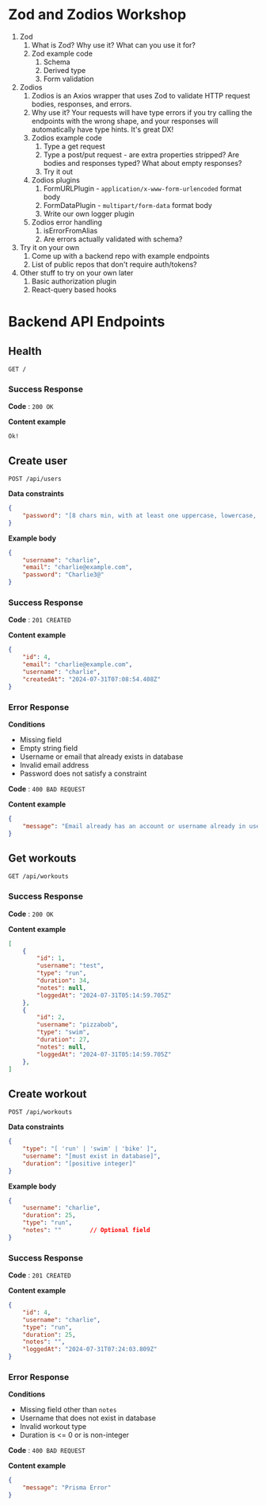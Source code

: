 # Zod and Zodios Workshop

1. Zod
    1. What is Zod? Why use it? What can you use it for?
    2. Zod example code
        1. Schema
        2. Derived type
        3. Form validation
2. Zodios
    1. Zodios is an Axios wrapper that uses Zod to validate HTTP request bodies, responses, and errors.
    2. Why use it? Your requests will have type errors if you try calling the endpoints with the wrong shape, and your responses will automatically have type hints. It's great DX!
    3. Zodios example code
        1. Type a get request
        2. Type a post/put request - are extra properties stripped? Are bodies and responses typed? What about empty responses?
        3. Try it out
    4. Zodios plugins
        1. FormURLPlugin - `application/x-www-form-urlencoded` format body
        2. FormDataPlugin - `multipart/form-data` format body
        3. Write our own logger plugin
    5. Zodios error handling
        1. isErrorFromAlias
        2. Are errors actually validated with schema?
3. Try it on your own
    1. Come up with a backend repo with example endpoints
    2. List of public repos that don't require auth/tokens?
4. Other stuff to try on your own later
    1. Basic authorization plugin
    2. React-query based hooks


# Backend API Endpoints

## Health

`GET /`

### Success Response

**Code** : `200 OK`

**Content example**
```
Ok!
```

## Create user

`POST /api/users`

**Data constraints**

```json
{
    "password": "[8 chars min, with at least one uppercase, lowercase, number, and symbol]"
}
```

**Example body**

```json
{
    "username": "charlie",
    "email": "charlie@example.com",
    "password": "Charlie3@"
}
```

### Success Response

**Code** : `201 CREATED`

**Content example**
```json
{
    "id": 4,
    "email": "charlie@example.com",
    "username": "charlie",
    "createdAt": "2024-07-31T07:08:54.408Z"
}
```

### Error Response

**Conditions**
- Missing field
- Empty string field
- Username or email that already exists in database
- Invalid email address
- Password does not satisfy a constraint

**Code** : `400 BAD REQUEST`

**Content example**
```json
{
    "message": "Email already has an account or username already in use"
}
```

## Get workouts

`GET /api/workouts`

### Success Response

**Code** : `200 OK`

**Content example**
```json
[
    {
        "id": 1,
        "username": "test",
        "type": "run",
        "duration": 34,
        "notes": null,
        "loggedAt": "2024-07-31T05:14:59.705Z"
    },
    {
        "id": 2,
        "username": "pizzabob",
        "type": "swim",
        "duration": 27,
        "notes": null,
        "loggedAt": "2024-07-31T05:14:59.705Z"
    },
]
```

## Create workout

`POST /api/workouts`

**Data constraints**

```json
{
    "type": "[ 'run' | 'swim' | 'bike' ]",
    "username": "[must exist in database]",
    "duration": "[positive integer]"
}
```

**Example body**

```json
{
    "username": "charlie",
    "duration": 25,
    "type": "run",
    "notes": ""        // Optional field
}
```

### Success Response

**Code** : `201 CREATED`

**Content example**
```json
{
    "id": 4,
    "username": "charlie",
    "type": "run",
    "duration": 25,
    "notes": "",
    "loggedAt": "2024-07-31T07:24:03.809Z"
}
```

### Error Response

**Conditions**
- Missing field other than `notes`
- Username that does not exist in database
- Invalid workout type
- Duration is <= 0 or is non-integer

**Code** : `400 BAD REQUEST`

**Content example**
```json
{
    "message": "Prisma Error"
}
```
